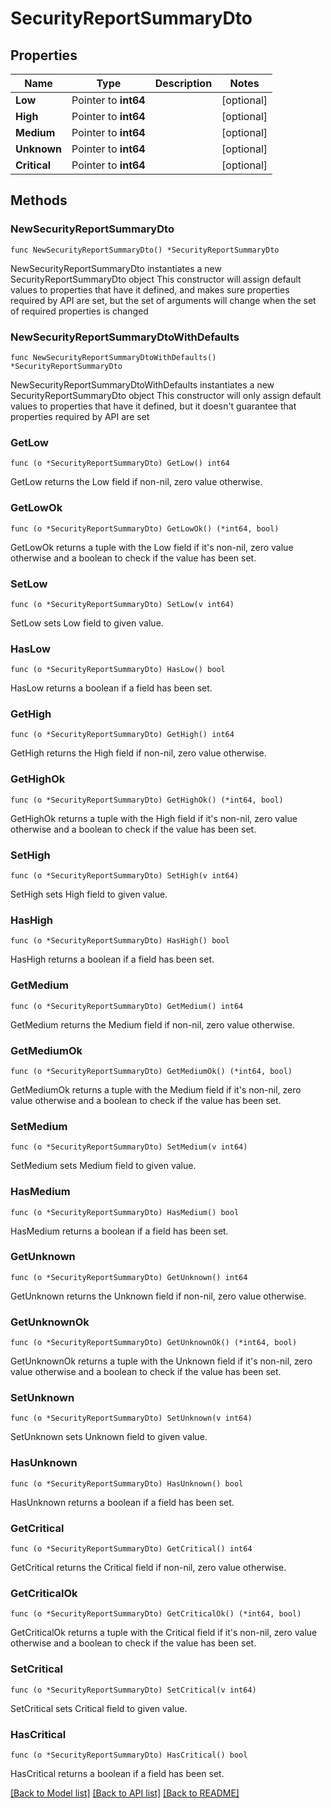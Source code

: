 # SecurityReportSummaryDto

## Properties

Name | Type | Description | Notes
------------ | ------------- | ------------- | -------------
**Low** | Pointer to **int64** |  | [optional] 
**High** | Pointer to **int64** |  | [optional] 
**Medium** | Pointer to **int64** |  | [optional] 
**Unknown** | Pointer to **int64** |  | [optional] 
**Critical** | Pointer to **int64** |  | [optional] 

## Methods

### NewSecurityReportSummaryDto

`func NewSecurityReportSummaryDto() *SecurityReportSummaryDto`

NewSecurityReportSummaryDto instantiates a new SecurityReportSummaryDto object
This constructor will assign default values to properties that have it defined,
and makes sure properties required by API are set, but the set of arguments
will change when the set of required properties is changed

### NewSecurityReportSummaryDtoWithDefaults

`func NewSecurityReportSummaryDtoWithDefaults() *SecurityReportSummaryDto`

NewSecurityReportSummaryDtoWithDefaults instantiates a new SecurityReportSummaryDto object
This constructor will only assign default values to properties that have it defined,
but it doesn't guarantee that properties required by API are set

### GetLow

`func (o *SecurityReportSummaryDto) GetLow() int64`

GetLow returns the Low field if non-nil, zero value otherwise.

### GetLowOk

`func (o *SecurityReportSummaryDto) GetLowOk() (*int64, bool)`

GetLowOk returns a tuple with the Low field if it's non-nil, zero value otherwise
and a boolean to check if the value has been set.

### SetLow

`func (o *SecurityReportSummaryDto) SetLow(v int64)`

SetLow sets Low field to given value.

### HasLow

`func (o *SecurityReportSummaryDto) HasLow() bool`

HasLow returns a boolean if a field has been set.

### GetHigh

`func (o *SecurityReportSummaryDto) GetHigh() int64`

GetHigh returns the High field if non-nil, zero value otherwise.

### GetHighOk

`func (o *SecurityReportSummaryDto) GetHighOk() (*int64, bool)`

GetHighOk returns a tuple with the High field if it's non-nil, zero value otherwise
and a boolean to check if the value has been set.

### SetHigh

`func (o *SecurityReportSummaryDto) SetHigh(v int64)`

SetHigh sets High field to given value.

### HasHigh

`func (o *SecurityReportSummaryDto) HasHigh() bool`

HasHigh returns a boolean if a field has been set.

### GetMedium

`func (o *SecurityReportSummaryDto) GetMedium() int64`

GetMedium returns the Medium field if non-nil, zero value otherwise.

### GetMediumOk

`func (o *SecurityReportSummaryDto) GetMediumOk() (*int64, bool)`

GetMediumOk returns a tuple with the Medium field if it's non-nil, zero value otherwise
and a boolean to check if the value has been set.

### SetMedium

`func (o *SecurityReportSummaryDto) SetMedium(v int64)`

SetMedium sets Medium field to given value.

### HasMedium

`func (o *SecurityReportSummaryDto) HasMedium() bool`

HasMedium returns a boolean if a field has been set.

### GetUnknown

`func (o *SecurityReportSummaryDto) GetUnknown() int64`

GetUnknown returns the Unknown field if non-nil, zero value otherwise.

### GetUnknownOk

`func (o *SecurityReportSummaryDto) GetUnknownOk() (*int64, bool)`

GetUnknownOk returns a tuple with the Unknown field if it's non-nil, zero value otherwise
and a boolean to check if the value has been set.

### SetUnknown

`func (o *SecurityReportSummaryDto) SetUnknown(v int64)`

SetUnknown sets Unknown field to given value.

### HasUnknown

`func (o *SecurityReportSummaryDto) HasUnknown() bool`

HasUnknown returns a boolean if a field has been set.

### GetCritical

`func (o *SecurityReportSummaryDto) GetCritical() int64`

GetCritical returns the Critical field if non-nil, zero value otherwise.

### GetCriticalOk

`func (o *SecurityReportSummaryDto) GetCriticalOk() (*int64, bool)`

GetCriticalOk returns a tuple with the Critical field if it's non-nil, zero value otherwise
and a boolean to check if the value has been set.

### SetCritical

`func (o *SecurityReportSummaryDto) SetCritical(v int64)`

SetCritical sets Critical field to given value.

### HasCritical

`func (o *SecurityReportSummaryDto) HasCritical() bool`

HasCritical returns a boolean if a field has been set.


[[Back to Model list]](../README.md#documentation-for-models) [[Back to API list]](../README.md#documentation-for-api-endpoints) [[Back to README]](../README.md)


